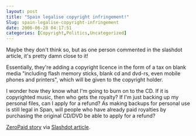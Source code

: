 ```yaml
---
layout: post
title: "Spain legalise copyright infringement!"
Slug: spain-legalise-copyright-infringement
date: 2006-06-28 04:17:51
categories: [Copyright,Politics,Uncategorized]
---
```

Maybe they don't think so, but as one person commented in the slashdot article, it's pretty damn close to it!

Essentially, they're adding a copyright licence in the form of a tax on blank media "including flash memory sticks, blank cd and dvd-rs, even mobile phones and printers", which will be given to the copyright holder.

I wonder how they know what I'm going to burn on to the CD. If it is copyrighted music, then who gets the royalty? If I'm just backing up my personal files, can I apply for a refund? As making backups for personal use is still legal in Span, will people who have already paid royalties by purchasing the original CD/DVD be able to apply for a refund?

[ZeroPaid story](http://www.zeropaid.com/news/6672/Spain+Adds+'Copyright+Tax'+to+Blank+Media) via [Slashdot article](http://yro.slashdot.org/article.pl?sid=06/06/27/2156220).
